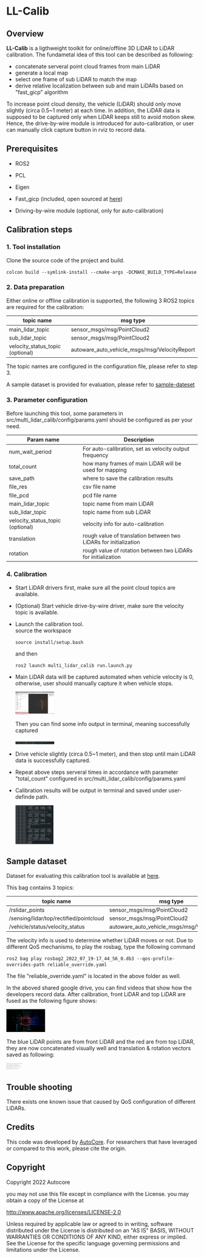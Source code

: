 # LL-Calib

## Overview

**LL-Calib** is a ligthweight toolkit for online/offline 3D LiDAR to LiDAR calibration. The fundametal idea of this tool can be described as following:

- concatenate serveral point cloud frames from main LiDAR
- generate a local map
- select one frame of sub LiDAR to match the map
- derive relative localization between sub and main LiDARs based on "fast_gicp" algorithm

To increase point cloud density, the vehicle (LiDAR) should only move slightly (circa 0.5~1 meter) at each time. In addition, the LiDAR data is supposed to be captured only when LiDAR keeps still to avoid motion skew. Hence, the drive-by-wire module is introduced for auto-calibration, or user can manually click capture button in rviz to record data.

## **Prerequisites**

- ROS2

- PCL

- Eigen

- Fast_gicp (included, open sourced at [here](https://github.com/SMRT-AIST/fast_gicp))

- Driving-by-wire module (optional, only for auto-calibration)

## Calibration steps

### 1. Tool installation

Clone the source code of the project and build.

```shell
colcon build --symlink-install --cmake-args -DCMAKE_BUILD_TYPE=Release
```

### 2. Data preparation

Either online or offline calibration is supported, the following 3 ROS2 topics are required for the calibration:

| topic name | msg type |
| ----- | ----- |
| main_lidar_topic | sensor_msgs/msg/PointCloud2 |
| sub_lidar_topic  | sensor_msgs/msg/PointCloud2 |
| velocity_status_topic (optional) | autoware_auto_vehicle_msgs/msg/VelocityReport |

The topic names are configured in the configuration file, please refer to step 3.

A sample dataset is provided for evaluation, please refer to [sample-dateset](#sample-dataset)

### 3. Parameter configuration

Before launching this tool, some parameters in src/multi_lidar_calib/config/params.yaml should be configured as per your need.

| Param name | Description |
| ----- | ----- |
| num_wait_period | For auto-calibration, set as velocity output frequency |
| total_count | how many frames of main LiDAR will be used for mapping |
| save_path | where to save the calibration results |
| file_res | csv file name |
| file_pcd | pcd file name |
| main_lidar_topic | topic name from main LiDAR |
| sub_lidar_topic | topic name from sub LiDAR |
| velocity_status_topic (optional) | velocity info for auto-calibration |
| translation | rough value of translation between two LiDARs for initialization |
| rotation | rough value of rotation between two LiDARs for initialization |

### 4. Calibration

- Start LiDAR drivers first, make sure all the point cloud topics are available.

- (Optional) Start vehicle drive-by-wire driver, make sure the velocity topic is available.

- Launch the calibration tool.  
  source the workspace
  ```shell
  source install/setup.bash
  ```  
  and then
  ```shell
  ros2 launch multi_lidar_calib run.launch.py
  ```

- Main LiDAR data will be captured automated when vehicle velocity is 0, otherwise, user should manually capture it when vehicle stops.

  <img src="./src/multi_lidar_calib/pic/ui.png" alt="fixture" style="zoom: 10%;" />

  Then you can find some info output in terminal, meaning successfully captured
   
  <img src="./src/multi_lidar_calib/pic/manual_capture.png" alt="fixture" style="zoom: 10%;" />

- Drive vehicle slightly (circa 0.5~1 meter), and then stop until main LiDAR data is successfully captured.

- Repeat above steps serveral times in accordance with parameter "total_count" configured in src/multi_lidar_calib/config/params.yaml

- Calibration results will be output in terminal and saved under user-definde path.

  <img src="./src/multi_lidar_calib/pic/res_terminal.png" alt="fixture" style="zoom: 10%;" />

## Sample dataset

Dataset for evaluating this calibration tool is available at [here](https://drive.google.com/drive/folders/1htNyQe1U_XgU15yy96wiGHkBOQLqhvh3).

This bag contains 3 topics:

| topic name | msg type |
| ----- | ----- |
| /rslidar_points | sensor_msgs/msg/PointCloud2 |
| /sensing/lidar/top/rectified/pointcloud | sensor_msgs/msg/PointCloud2 |
| /vehicle/status/velocity_status | autoware_auto_vehicle_msgs/msg/VelocityReport |

The velocity info is used to determine whether LiDAR moves or not. Due to different QoS mechanisms, to play the rosbag, type the following command

```shell
ros2 bag play rosbag2_2022_07_19-17_44_56_0.db3 --qos-profile-overrides-path reliable_override.yaml 
```

The file "reliable_override.yaml" is located in the above folder as well.

In the aboved shared google drive, you can find videos that show how the developers record data. After calibration, front LiDAR and top LiDAR are fused as the following figure shows:

<img src="./src/multi_lidar_calib/pic/result_pcd.png" alt="fixture" style="zoom: 10%;" />

The blue LiDAR points are from front LiDAR and the red are from top LiDAR, they are now concatenated visually well and translation & rotation vectors saved as following:

<img src="./src/multi_lidar_calib/pic/result_csv.png" alt="fixture" style="zoom: 10%;" />

## Trouble shooting

There exists one known issue that caused by QoS configuration of different LiDARs.

## Credits

This code was developed by [AutoCore](https://autocore.ai/). For researchers that have leveraged or compared to this work, please cite the origin.

## Copyright
Copyright 2022 Autocore

you may not use this file except in compliance with the License.
you may obtain a copy of the License at

   http://www.apache.org/licenses/LICENSE-2.0

Unless required by applicable law or agreed to in writing, software
distributed under the License is distributed on an "AS IS" BASIS,
WITHOUT WARRANTIES OR CONDITIONS OF ANY KIND, either express or implied.
See the License for the specific language governing permissions and
limitations under the License.

